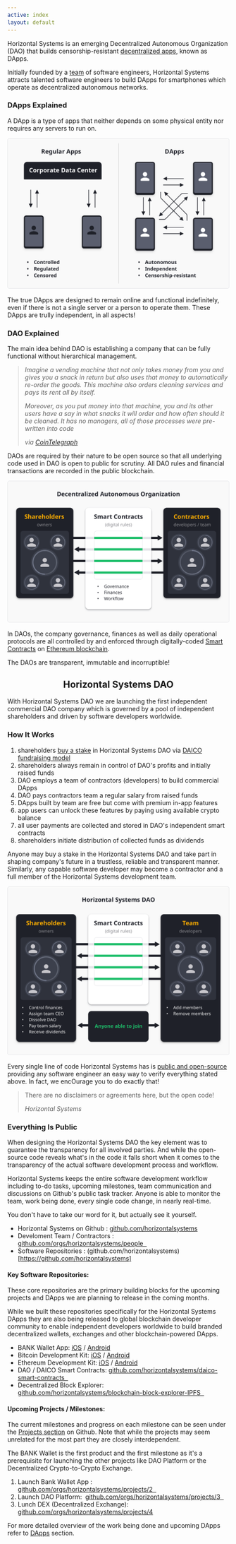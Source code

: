 ```yaml
---
active: index
layout: default
---
```


Horizontal Systems is an emerging Decentralized Autonomous Organization (DAO) that builds censorship-resistant [decentralized apps](https://horizontalsystems.io/hs-dapps), known as DApps.

Initially founded by a [team](https://horizontalsystems.io/hs-team) of software engineers, Horizontal Systems attracts talented software engineers to build DApps for smartphones which operate as decentralized autonomous networks.



### DApps Explained

A DApp is a type of apps that neither depends on some physical entity nor requires any servers to run on. 


![Decentralized Apps (DApps)](/assets/images/dapps.png)


The true DApps are designed to remain online and functional indefinitely, even if there is not a single server or a person to operate them. These DApps are trully independent, in all aspects!



### DAO Explained

The main idea behind DAO is establishing a company that can be fully functional without hierarchical management.

>_Imagine a vending machine that not only takes money from you and gives you a snack in return but also uses that money to automatically re-order the goods. This machine also orders cleaning services and pays its rent all by itself._ 
>
>_Moreover, as you put money into that machine, you and its other users have a say in what snacks it will order and how often should it be cleaned. It has no managers, all of those processes were pre-written into code_ 
>
>_via [CoinTelegraph](https://cointelegraph.com/ethereum-for-beginners/what-is-dao#how-daos-work)_



DAOs are required by their nature to be open source so that all underlying code used in DAO is open to public for scrutiny. All DAO rules and financial transactions are recorded in the public blockchain.


![DAO Explained](/assets/images/dao.png)


In DAOs, the company governance, finances as well as daily operational protocols are all controlled by and enforced through digitally-coded [Smart Contracts](https://www.youtube.com/watch?v=_I0dUL4kpTg) on [Ethereum blockchain](https://www.ethereum.org/dao).

The DAOs are transparent, immutable and incorruptible!


<center>
  <h2>Horizontal Systems DAO</h2>
</center>

With Horizontal Systems DAO we are launching the first independent commercial DAO company which is governed by a pool of independent shareholders and driven by software developers worldwide.



### How It Works
 
1. shareholders [buy a stake](https://horizontalsystems.io/hs-dapps) in Horizontal Systems DAO via [DAICO fundraising model](https://cointelegraph.com/explained/what-is-a-daico-explained)
2. shareholders always remain in control of DAO's profits and initially raised funds
3. DAO employs a team of contractors (developers) to build commercial DApps
4. DAO pays contractors team a regular salary from raised funds
5. DApps built by team are free but come with premium in-app features
6. app users can unlock these features by paying using available crypto balance
7. all user payments are collected and stored in DAO's independent smart contracts
8. shareholders initiate distribution of collected funds as dividends

Anyone may buy a stake in the Horizontal Systems DAO and take part in shaping company's future in a trustless, reliable and transparent manner. Similarly, any capable software developer may become a contractor and a full member of the Horizontal Systems development team.


![Horizontal Systems DAO](/assets/images/hs_dao.png)


Every single line of code Horizontal Systems has is [public and open-source](https://github.com/horizontalsystems/) providing any software engineer an easy way to verify everything stated above. In fact, we encOurage you to do exactly that!


>There are no disclaimers or agreements here, but the open code!
>
>_Horizontal Systems_



### Everything Is Public

When designing the Horizontal Systems DAO the key element was to guarantee the transparency for all involved parties. And while the open-source code reveals what's in the code it falls short when it comes to the transparency of the actual software development process and workflow. 

Horizontal Systems keeps the entire software development workflow including to-do tasks, upcoming milestones, team communication and discussions on Github's public task tracker. Anyone is able to monitor the team, work being done, every single code change, in nearly real-time.

You don't have to take our word for it, but actually see it yourself.

- Horizontal Systems on Github : [github.com/horizontalsystems](https://github.com/horizontalsystems)
- Develoment Team / Contractors : [github.com/orgs/horizontalsystems/people  ](https://github.com/orgs/horizontalsystems/people  )
- Software Repositories : (github.com/horizontalsystems)[https://github.com/horizontalsystems]



#### Key Software Repositories:

These core repositories are the primary building blocks for the upcoming projects and DApps we are planning to release in the coming months. 

While we built these repositories specifically for the Horizontal Systems DApps they are also being released to global blockchain developer community to enable independent developers worldwide to build branded decentralized wallets, exchanges and other blockchain-powered DApps.

- BANK Wallet App: [iOS](https://github.com/horizontalsystems/bank-wallet-ios-app ) / [Android](https://github.com/horizontalsystems/bank-wallet-android-app  )
- Bitcoin Development Kit: [iOS](https://github.com/horizontalsystems/bitcoin-kit-ios  ) / [Android](https://github.com/horizontalsystems/bitcoin-kit-android )
- Ethereum Development Kit: [iOS](https://github.com/horizontalsystems/ethereum-kit-ios  ) / [Android](https://github.com/horizontalsystems/ethereum-kit-android )
- DAO / DAICO Smart Contracts: [github.com/horizontalsystems/daico-smart-contracts  ](https://github.com/horizontalsystems/daico-smart-contracts  )
- Decentralized Block Explorer: [github.com/horizontalsystems/blockchain-block-explorer-IPFS  ](https://github.com/horizontalsystems/blockchain-block-explorer-IPFS  )



#### Upcoming Projects / Milestones:

The current milestones and progress on each milestone can be seen under the [Projects section](https://github.com/orgs/horizontalsystems/projects) on Github. Note that while the projects may seem unrelated for the most part they are closely interdependent. 

The BANK Wallet is the first product and the first milestone as it's a prerequisite for launching the other projects like DAO Platform or the Decentralized Crypto-to-Crypto Exchange. 

1. Launch Bank Wallet App : [github.com/orgs/horizontalsystems/projects/2  ](https://github.com/orgs/horizontalsystems/projects/2  )
2. Launch DAO Platform:  [github.com/orgs/horizontalsystems/projects/3  ](https://github.com/orgs/horizontalsystems/projects/3  )
3. Lunch DEX (Decentralized Exchange): [github.com/orgs/horizontalsystems/projects/4](https://github.com/orgs/horizontalsystems/projects/4)


For more detailed overview of the work being done and upcoming DApps refer to [DApps](https://horizontalsystems.io/hs-dapps) section.

